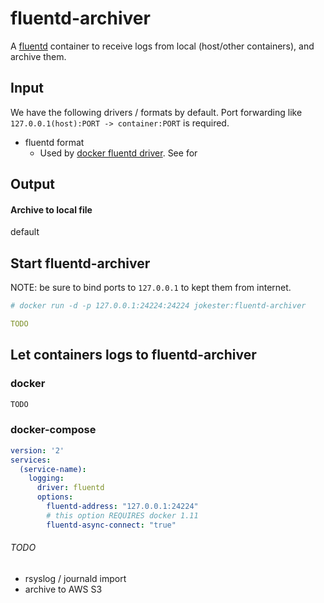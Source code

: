 # fluentd-archiver

A [fluentd](http://www.fluentd.org/) container to receive logs from local (host/other containers), and archive them.

## Input

We have the following drivers / formats by default. Port forwarding like `127.0.0.1(host):PORT -> container:PORT` is required.

- fluentd format
    - Used by [docker fluentd driver](https://docs.docker.com/engine/admin/logging/fluentd/). See [](#) for

<!-- TODO more input, maybe on different port, for fluentd -->

## Output

#### Archive to local file

default

<!-- TODO #### Archive to AWS S3 -->

<!--
[example](#)

Related: see [this image](#) for a [ELK]() server that pulls log from S3

#### Note on customizing output
-->

## Start fluentd-archiver

NOTE: be sure to bind ports to `127.0.0.1` to kept them from internet.

```bash
# docker run -d -p 127.0.0.1:24224:24224 jokester:fluentd-archiver
```

```yaml
TODO
```

## Let containers logs to fluentd-archiver

### docker

```bash
TODO
```

### docker-compose

```yaml
version: '2'
services:
  (service-name):
    logging:
      driver: fluentd
      options:
        fluentd-address: "127.0.0.1:24224"
        # this option REQUIRES docker 1.11
        fluentd-async-connect: "true"
```

###### TODO

- rsyslog / journald import
- archive to AWS S3

